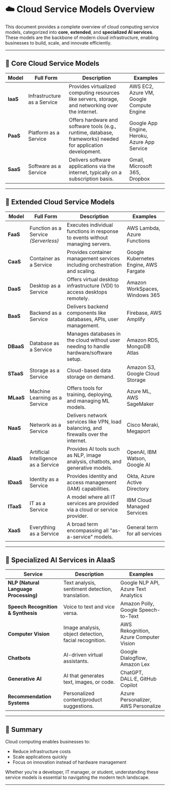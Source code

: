 # ☁️ Cloud Service Models Overview

This document provides a complete overview of cloud computing service models, categorized into **core**, **extended**, and **specialized AI services**. These models are the backbone of modern cloud infrastructure, enabling businesses to build, scale, and innovate efficiently.

---

## 🔹 Core Cloud Service Models

| Model | Full Form | Description | Examples |
|-------|------------|-------------|----------|
| **IaaS** | Infrastructure as a Service | Provides virtualized computing resources like servers, storage, and networking over the internet. | AWS EC2, Azure VM, Google Compute Engine |
| **PaaS** | Platform as a Service | Offers hardware and software tools (e.g., runtime, database, frameworks) needed for application development. | Google App Engine, Heroku, Azure App Service |
| **SaaS** | Software as a Service | Delivers software applications via the internet, typically on a subscription basis. | Gmail, Microsoft 365, Dropbox |

---

## 🔸 Extended Cloud Service Models

| Model | Full Form | Description | Examples |
|-------|-----------|-------------|----------|
| **FaaS** | Function as a Service *(Serverless)* | Executes individual functions in response to events without managing servers. | AWS Lambda, Azure Functions |
| **CaaS** | Container as a Service | Provides container management services including orchestration and scaling. | Google Kubernetes Engine, AWS Fargate |
| **DaaS** | Desktop as a Service | Offers virtual desktop infrastructure (VDI) to access desktops remotely. | Amazon WorkSpaces, Windows 365 |
| **BaaS** | Backend as a Service | Delivers backend components like databases, APIs, user management. | Firebase, AWS Amplify |
| **DBaaS** | Database as a Service | Manages databases in the cloud without user needing to handle hardware/software setup. | Amazon RDS, MongoDB Atlas |
| **STaaS** | Storage as a Service | Cloud-based data storage on demand. | Amazon S3, Google Cloud Storage |
| **MLaaS** | Machine Learning as a Service | Offers tools for training, deploying, and managing ML models. | Azure ML, AWS SageMaker |
| **NaaS** | Network as a Service | Delivers network services like VPN, load balancing, and firewalls over the internet. | Cisco Meraki, Megaport |
| **AIaaS** | Artificial Intelligence as a Service | Provides AI tools such as NLP, image analysis, chatbots, and generative models. | OpenAI, IBM Watson, Google AI |
| **IDaaS** | Identity as a Service | Provides identity and access management (IAM) capabilities. | Okta, Azure Active Directory |
| **ITaaS** | IT as a Service | A model where all IT services are provided via a cloud or service provider. | IBM Cloud Managed Services |
| **XaaS** | Everything as a Service | A broad term encompassing all "as-a-service" models. | General term for all services |

---

## 🤖 Specialized AI Services in AIaaS

| Service | Description | Examples |
|---------|-------------|----------|
| **NLP (Natural Language Processing)** | Text analysis, sentiment detection, translation. | Google NLP API, Azure Text Analytics |
| **Speech Recognition & Synthesis** | Voice to text and vice versa. | Amazon Polly, Google Speech-to-Text |
| **Computer Vision** | Image analysis, object detection, facial recognition. | AWS Rekognition, Azure Computer Vision |
| **Chatbots** | AI-driven virtual assistants. | Google Dialogflow, Amazon Lex |
| **Generative AI** | AI that generates text, images, or code. | ChatGPT, DALL·E, GitHub Copilot |
| **Recommendation Systems** | Personalized content/product suggestions. | Azure Personalizer, AWS Personalize |

---

## 📌 Summary

Cloud computing enables businesses to:
- Reduce infrastructure costs
- Scale applications quickly
- Focus on innovation instead of hardware management

Whether you’re a developer, IT manager, or student, understanding these service models is essential to navigating the modern tech landscape.

---

